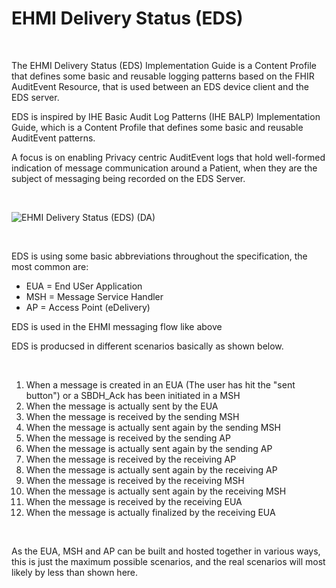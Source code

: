 # EHMI Delivery Status (EDS)

<br/>

The EHMI Delivery Status (EDS) Implementation Guide is a Content Profile that defines some basic and reusable logging patterns based on the FHIR AuditEvent Resource, that is used between an EDS device client and the EDS server. 

EDS is inspired by IHE Basic Audit Log Patterns (IHE BALP) Implementation Guide, which is a Content Profile that defines some basic and reusable AuditEvent patterns. 

A focus is on enabling Privacy centric AuditEvent logs that hold well-formed indication of message communication around a Patient, when they are the subject of messaging being recorded on the EDS Server. 

<br/>

![EHMI Delivery Status (EDS) (DA)](./eds1_1100x551.png "EHMI Delivery Status (EDS) (DA)")

<br/>

EDS is using some basic abbreviations throughout the specification, the most common are:

- EUA = End USer Application
- MSH = Message Service Handler
- AP = Access Point (eDelivery)

EDS is used in the EHMI messaging flow like above

EDS is producsed in different scenarios basically as shown below.

<br/>

1. When a message is created in an EUA (The user has hit the "sent button") or a SBDH_Ack has been initiated in a MSH
2. When the message is actually sent by the EUA
3. When the message is received by the sending MSH
4. When the message is actually sent again by the sending MSH
5. When the message is received by the sending AP
6. When the message is actually sent again by the sending AP
7. When the message is received by the receiving AP
8. When the message is actually sent again by the receiving AP
9. When the message is received by the receiving MSH
10. When the message is actually sent again by the receiving MSH
11. When the message is received by the receiving EUA
12. When the message is actually finalized by the receiving EUA

<br/>

As the EUA, MSH and AP can be built and hosted together in various ways, this is just the maximum possible scenarios, and the real scenarios will most likely by less than shown here.
